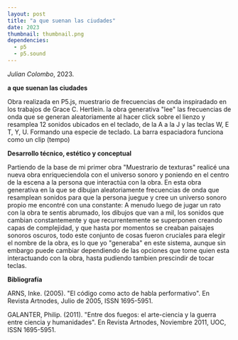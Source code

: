 ```yaml
---
layout: post
title: "a que suenan las ciudades"
date: 2023
thumbnail: thumbnail.png
dependencies:
  - p5
  - p5.sound
---
```


<div id="div-sketch">
  <script type="text/javascript" src="sketch.js"></script>
</div>

_Julian Colombo_, 2023.

**a que suenan las ciudades**

Obra realizada en P5.js, muestrario de frecuencias de onda inspiradado en los trabajos de Grace C. Hertlein. la obra generativa "lee" las frecuencias de onda que se generan aleatoriamente al hacer click sobre el lienzo y resamplea 12 sonidos ubicados en el teclado, de la A a la J y las teclas W, E T, Y, U. Formando una especie de teclado. La barra espaciadora funciona como un clip (tempo)

**Desarrollo técnico, estético y conceptual**

Partiendo de la base de mi primer obra "Muestrario de texturas" realicé una nueva obra enriqueciendola con el universo sonoro y poniendo en el centro de la escena a la persona que interactúa con la obra. En esta obra generativa en la que se dibujan aleatoriamente frecuencias de onda que resamplean sonidos para que la persona juegue y cree un universo sonoro propio me encontré con una constante: A menudo luego de jugar un rato con la obra te sentis abrumado, los dibujos que van a mil, los sonidos que cambian constantemente y que recurrentemente se superponen creando capas de complejidad, y que hasta por momentos se creaban paisajes sonoros oscuros, todo este conjunto de cosas fueron cruciales para elegir el nombre de la obra, es lo que yo "generaba" en este sistema, aunque sin embargo puede cambiar dependiendo de las opciones que tome quien esta interactuando con la obra, hasta pudiendo tambien prescindir de tocar teclas. 

**Bibliografía**

ARNS, Inke. (2005). "El código como acto de habla performativo". En Revista Artnodes, Julio de 2005, ISSN 1695-5951.

GALANTER, Philip. (2011). "Entre dos fuegos: el arte-ciencia y la guerra entre ciencia y humanidades". En Revista Artnodes, Noviembre 2011, UOC, ISSN 1695-5951.